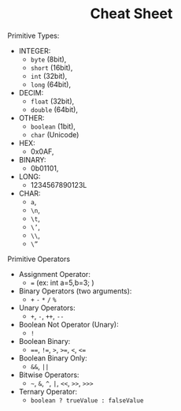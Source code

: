 <h1 align=center>Cheat Sheet</h1>

Primitive Types:
  + INTEGER:
    + `byte` (8bit),
    + `short` (16bit),
    + `int` (32bit),
    + `long` (64bit),
  + DECIM:
    + `float` (32bit),
    + `double` (64bit),
  + OTHER:
    + `boolean` (1bit),
    + `char` (Unicode)
  + HEX:
    + 0x0AF,
  + BINARY:
    + 0b01101,
  + LONG:
    + 1234567890123L
  + CHAR:
    + `a`, 
    + `\n`, 
    + `\t`, 
    + `\’`, 
    + `\\`, 
    + `\”`

Primitive Operators
  + Assignment Operator:
    + `=` (ex: int a=5,b=3; )
  + Binary Operators (two arguments):
    + `+` `-` `*` `/` `%`
  + Unary Operators:
    + `+`, `-`, `++`, `--`
  + Boolean Not Operator (Unary):
    + `!`
  + Boolean Binary:
    + `==`, `!=`, `>`, `>=`, `<`, `<=`
  + Boolean Binary Only:
    + `&&`, `||`
  + Bitwise Operators:
    + `~`, `&`, `^`, `|`, `<<`, `>>`, `>>>`
  + Ternary Operator:
    + `boolean ? trueValue : falseValue`